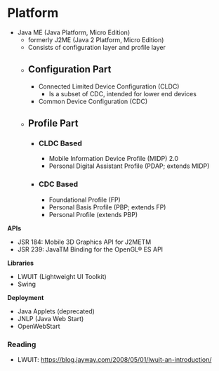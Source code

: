 # Platform
- Java ME (Java Platform, Micro Edition)
	- formerly J2ME (Java 2 Platform, Micro Edition)
	- Consists of configuration layer and profile layer
	- ## Configuration Part
		- Connected Limited Device Configuration (CLDC)
			- Is a subset of CDC, intended for lower end devices
		- Common Device Configuration (CDC)
	- ## Profile Part
		- ### CLDC Based
			- Mobile Information Device Profile (MIDP) 2.0
			- Personal Digital Assistant Profile (PDAP; extends MIDP)
		- ### CDC Based
			- Foundational Profile (FP)
			- Personal Basis Profile (PBP; extends FP)
			- Personal Profile (extends PBP)

**APIs**
- JSR 184: Mobile 3D Graphics API for J2METM
- JSR 239: JavaTM Binding for the OpenGL® ES API

**Libraries**
- LWUIT (Lightweight UI Toolkit)
- Swing

**Deployment**
- Java Applets (deprecated)
- JNLP (Java Web Start)
- OpenWebStart

### Reading
- LWUIT: https://blog.jayway.com/2008/05/01/lwuit-an-introduction/